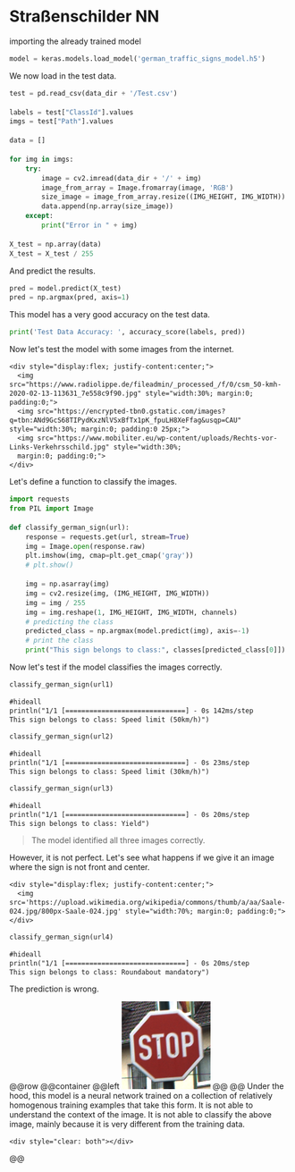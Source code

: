 # Straßenschilder NN

importing the already trained model

```python
model = keras.models.load_model('german_traffic_signs_model.h5')
```

We now load in the test data.

```python
test = pd.read_csv(data_dir + '/Test.csv')

labels = test["ClassId"].values
imgs = test["Path"].values

data = []

for img in imgs:
    try:
        image = cv2.imread(data_dir + '/' + img)
        image_from_array = Image.fromarray(image, 'RGB')
        size_image = image_from_array.resize((IMG_HEIGHT, IMG_WIDTH))
        data.append(np.array(size_image))
    except:
        print("Error in " + img)

X_test = np.array(data)
X_test = X_test / 255
```

And predict the results.

```python
pred = model.predict(X_test)
pred = np.argmax(pred, axis=1)
```

This model has a very good accuracy on the test data.

```python
print('Test Data Accuracy: ', accuracy_score(labels, pred))
```

Now let's test the model with some images from the internet.

~~~
<div style="display:flex; justify-content:center;">
  <img src="https://www.radiolippe.de/fileadmin/_processed_/f/0/csm_50-kmh-2020-02-13-113631_7e558c9f90.jpg" style="width:30%; margin:0; padding:0;">
  <img src="https://encrypted-tbn0.gstatic.com/images?q=tbn:ANd9GcS68TIPydKxzNlVSxBfTx1pK_fpuLH8XeFfag&usqp=CAU" style="width:30%; margin:0; padding:0 25px;">
  <img src="https://www.mobiliter.eu/wp-content/uploads/Rechts-vor-Links-Verkehrsschild.jpg" style="width:30%;
  margin:0; padding:0;">
</div>
~~~

Let's define a function to classify the images.

```python
import requests
from PIL import Image

def classify_german_sign(url):
    response = requests.get(url, stream=True)
    img = Image.open(response.raw)
    plt.imshow(img, cmap=plt.get_cmap('gray'))
    # plt.show()

    img = np.asarray(img)
    img = cv2.resize(img, (IMG_HEIGHT, IMG_WIDTH))
    img = img / 255
    img = img.reshape(1, IMG_HEIGHT, IMG_WIDTH, channels)
    # predicting the class
    predicted_class = np.argmax(model.predict(img), axis=-1)
    # print the class
    print("This sign belongs to class:", classes[predicted_class[0]])
```

Now let's test if the model classifies the images correctly.

```python
classify_german_sign(url1)
```

```!
#hideall
println("1/1 [==============================] - 0s 142ms/step
This sign belongs to class: Speed limit (50km/h)")
```

```python
classify_german_sign(url2)
```

```!
#hideall
println("1/1 [==============================] - 0s 23ms/step
This sign belongs to class: Speed limit (30km/h)")
```

```python
classify_german_sign(url3)
```

```!
#hideall
println("1/1 [==============================] - 0s 20ms/step
This sign belongs to class: Yield")
```

> The model identified all three images correctly.

However, it is not perfect. Let's see what happens if we give it an image where the sign is not front and center.

~~~
<div style="display:flex; justify-content:center;">
  <img src='https://upload.wikimedia.org/wikipedia/commons/thumb/a/aa/Saale-024.jpg/800px-Saale-024.jpg' style="width:70%; margin:0; padding:0;">
</div>
~~~

```python
classify_german_sign(url4)
```

```!
#hideall
println("1/1 [==============================] - 0s 20ms/step
This sign belongs to class: Roundabout mandatory")
```

The prediction is wrong.

@@row
@@container
@@left ![](/images/stoppschild.png) @@
@@
Under the hood, this model is a neural network trained on a collection of relatively homogenous training examples that take this form. It is not able to understand the context of the image. It is not able to classify the above image, mainly because it is very different from the training data.
~~~
<div style="clear: both"></div>
~~~
@@


